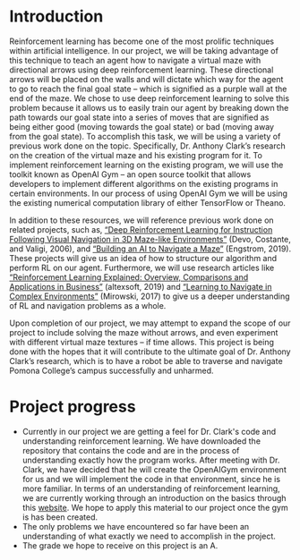 <h1> 
  <b>Introduction</b> 
</h1>
  <p class="tab"> 
Reinforcement learning has become one of the most prolific techniques within artificial intelligence. In our project, we will be taking advantage of this technique to teach an agent how to navigate a virtual maze with directional arrows using deep reinforcement learning. These directional arrows will be placed on the walls and will dictate which way for the agent to go to reach the final goal state – which is signified as a purple wall at the end of the maze. We chose to use deep reinforcement learning to solve this problem because it allows us to easily train our agent by breaking down the path towards our goal state into a series of moves that are signified as being either good (moving towards the goal state) or bad (moving away from the goal state). To accomplish this task, we will be using a variety of previous work done on the topic. Specifically, Dr. Anthony Clark’s research on the creation of the virtual maze and his existing program for it. To implement reinforcement learning on the existing program, we will use the toolkit known as OpenAI Gym – an open source toolkit that allows developers to implement different algorithms on the existing programs in certain environments. In our process of using OpenAI Gym we will be using the existing numerical computation library of either TensorFlow or Theano. 
</p>
<p class="tab">
 In addition to these resources, we will reference previous work done on related projects, such as, <a href="https://ieeexplore.ieee.org/abstract/document/8957297?casa_token=JTVW2Y0EiC0AAAAA:27v7m8lyZQv2Fzr_z1g_7siXz9q38bC3Y0o8gjPa3zc63nFnDR8AEF7hdET8vkxC8jyqhq8kPi0" >“Deep Reinforcement Learning for Instruction Following Visual Navigation in 3D Maze-like Environments”</a> (Devo, Costante, and Valigi, 2006), and <a href="https://magnus-engstrom.medium.com/building-an-ai-to-navigate-a-maze-899bf03f224d" >“Building an AI to Navigate a Maze”</a> (Engstrom, 2019). These projects will give us an idea of how to structure our algorithm and perform RL on our agent. Furthermore, we will use research articles like <a href="https://www.altexsoft.com/blog/datascience/reinforcement-learning-explained-overview-comparisons-and-applications-in-business/" >“Reinforcement Learning Explained: Overview, Comparisons and Applications in Business”</a> (altexsoft, 2019) and <a href="https://openreview.net/pdf?id=SJMGPrcle" >“Learning to Navigate in Complex Environments”</a> (Mirowski, 2017) to give us a deeper understanding of RL and navigation problems as a whole. 
</p>
<p class="tab">
  Upon completion of our project, we may attempt to expand the scope of our project to include solving the maze without arrows, and even experiment with different virtual maze textures – if time allows. This project is being done with the hopes that it will contribute to the ultimate goal of Dr. Anthony Clark’s research, which is to have a robot be able to traverse and navigate Pomona College’s campus successfully and unharmed.
</p>
  
 <h1> Project progress </h1>
<ul>
  <li> 
  Currently in our project we are getting a feel for Dr. Clark's code and understanding reinforcement learning. We have downloaded the repository that contains the code and are in the process of understanding exactly how the program works. After meeting with Dr. Clark, we have decided that he will create the OpenAIGym environment for us and we will implement the code in that environment, since he is more familiar. In terms of an understanding of reinforcement learning, we are currently working through an introduction on the basics through this <a href="https://simoninithomas.github.io/deep-rl-course/">website</a>. We hope to apply this material to our project once the gym is has been created.
  </li>
  <li> 
  The only problems we have encountered so far have been an understanding of what exactly we need to accomplish in the project. 
  </li>
  <li> 
The grade we hope to receive on this project is an A. 
  </li>

</ul>
